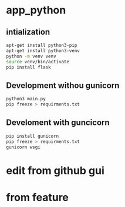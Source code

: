 # app_python

## intialization

```bash
apt-get install python3-pip
apt-get install python3-venv
python -m venv venv
source venv/bin/activate
pip install flask
```

## Development withou gunicorn

```bash
python3 main.py
pip freeze > requirments.txt

```

## Develoment with guncicorn

```bash
pip install gunicorn 
pip freeze > requirments.txt
gunicorn wsgi
```

# edit from github gui

# from feature
